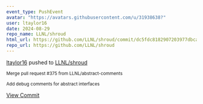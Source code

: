 ```yaml
---
event_type: PushEvent
avatar: "https://avatars.githubusercontent.com/u/31938638?"
user: ltaylor16
date: 2024-08-29
repo_name: LLNL/shroud
html_url: https://github.com/LLNL/shroud/commit/dc5fdc8182907203977dbca08f71ad4061f550c6
repo_url: https://github.com/LLNL/shroud
---
```


<a href='https://github.com/ltaylor16' target='_blank'>ltaylor16</a> pushed to <a href='https://github.com/LLNL/shroud' target='_blank'>LLNL/shroud</a>

<small>Merge pull request #375 from LLNL/abstract-comments

Add debug comments for abstract interfaces</small>

<a href='https://github.com/LLNL/shroud/commit/dc5fdc8182907203977dbca08f71ad4061f550c6' target='_blank'>View Commit</a>